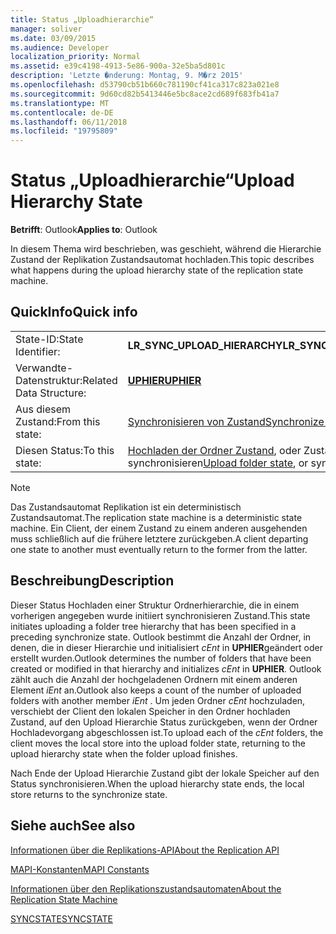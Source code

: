 ```yaml
---
title: Status „Uploadhierarchie“
manager: soliver
ms.date: 03/09/2015
ms.audience: Developer
localization_priority: Normal
ms.assetid: e39c4198-4913-5e86-900a-32e5ba5d801c
description: 'Letzte �nderung: Montag, 9. M�rz 2015'
ms.openlocfilehash: d53790cb51b660c781190cf41ca317c823a021e8
ms.sourcegitcommit: 9d60cd82b5413446e5bc8ace2cd689f683fb41a7
ms.translationtype: MT
ms.contentlocale: de-DE
ms.lasthandoff: 06/11/2018
ms.locfileid: "19795809"
---
```

# <a name="upload-hierarchy-state"></a><span data-ttu-id="15014-103">Status „Uploadhierarchie“</span><span class="sxs-lookup"><span data-stu-id="15014-103">Upload Hierarchy State</span></span>

  
  
<span data-ttu-id="15014-104">**Betrifft**: Outlook</span><span class="sxs-lookup"><span data-stu-id="15014-104">**Applies to**: Outlook</span></span> 
  
 <span data-ttu-id="15014-105">In diesem Thema wird beschrieben, was geschieht, während die Hierarchie Zustand der Replikation Zustandsautomat hochladen.</span><span class="sxs-lookup"><span data-stu-id="15014-105">This topic describes what happens during the upload hierarchy state of the replication state machine.</span></span> 
  
## <a name="quick-info"></a><span data-ttu-id="15014-106">QuickInfo</span><span class="sxs-lookup"><span data-stu-id="15014-106">Quick info</span></span>

|||
|:-----|:-----|
|<span data-ttu-id="15014-107">State-ID:</span><span class="sxs-lookup"><span data-stu-id="15014-107">State Identifier:</span></span>  <br/> |<span data-ttu-id="15014-108">**LR_SYNC_UPLOAD_HIERARCHY**</span><span class="sxs-lookup"><span data-stu-id="15014-108">**LR_SYNC_UPLOAD_HIERARCHY**</span></span> <br/> |
|<span data-ttu-id="15014-109">Verwandte-Datenstruktur:</span><span class="sxs-lookup"><span data-stu-id="15014-109">Related Data Structure:</span></span>  <br/> |<span data-ttu-id="15014-110">**[UPHIER](uphier.md)**</span><span class="sxs-lookup"><span data-stu-id="15014-110">**[UPHIER](uphier.md)**</span></span> <br/> |
|<span data-ttu-id="15014-111">Aus diesem Zustand:</span><span class="sxs-lookup"><span data-stu-id="15014-111">From this state:</span></span>  <br/> |[<span data-ttu-id="15014-112">Synchronisieren von Zustand</span><span class="sxs-lookup"><span data-stu-id="15014-112">Synchronize state</span></span>](synchronize-state.md) <br/> |
|<span data-ttu-id="15014-113">Diesen Status:</span><span class="sxs-lookup"><span data-stu-id="15014-113">To this state:</span></span>  <br/> |<span data-ttu-id="15014-114">[Hochladen der Ordner Zustand](upload-folder-state.md), oder Zustand synchronisieren</span><span class="sxs-lookup"><span data-stu-id="15014-114">[Upload folder state](upload-folder-state.md), or synchronize state</span></span>  <br/> |
   
> [!NOTE]
> <span data-ttu-id="15014-115">Das Zustandsautomat Replikation ist ein deterministisch Zustandsautomat.</span><span class="sxs-lookup"><span data-stu-id="15014-115">The replication state machine is a deterministic state machine.</span></span> <span data-ttu-id="15014-116">Ein Client, der einem Zustand zu einem anderen ausgehenden muss schließlich auf die frühere letztere zurückgeben.</span><span class="sxs-lookup"><span data-stu-id="15014-116">A client departing one state to another must eventually return to the former from the latter.</span></span> 
  
## <a name="description"></a><span data-ttu-id="15014-117">Beschreibung</span><span class="sxs-lookup"><span data-stu-id="15014-117">Description</span></span>

<span data-ttu-id="15014-118">Dieser Status Hochladen einer Struktur Ordnerhierarchie, die in einem vorherigen angegeben wurde initiiert synchronisieren Zustand.</span><span class="sxs-lookup"><span data-stu-id="15014-118">This state initiates uploading a folder tree hierarchy that has been specified in a preceding synchronize state.</span></span> <span data-ttu-id="15014-119">Outlook bestimmt die Anzahl der Ordner, in denen, die in dieser Hierarchie und initialisiert *cEnt* in **UPHIER**geändert oder erstellt wurden.</span><span class="sxs-lookup"><span data-stu-id="15014-119">Outlook determines the number of folders that have been created or modified in that hierarchy and initializes  *cEnt*  in **UPHIER**.</span></span> <span data-ttu-id="15014-120">Outlook zählt auch die Anzahl der hochgeladenen Ordnern mit einem anderen Element *iEnt* an.</span><span class="sxs-lookup"><span data-stu-id="15014-120">Outlook also keeps a count of the number of uploaded folders with another member  *iEnt*  .</span></span> <span data-ttu-id="15014-121">Um jeden Ordner *cEnt* hochzuladen, verschiebt der Client den lokalen Speicher in den Ordner hochladen Zustand, auf den Upload Hierarchie Status zurückgeben, wenn der Ordner Hochladevorgang abgeschlossen ist.</span><span class="sxs-lookup"><span data-stu-id="15014-121">To upload each of the  *cEnt*  folders, the client moves the local store into the upload folder state, returning to the upload hierarchy state when the folder upload finishes.</span></span> 
  
<span data-ttu-id="15014-122">Nach Ende der Upload Hierarchie Zustand gibt der lokale Speicher auf den Status synchronisieren.</span><span class="sxs-lookup"><span data-stu-id="15014-122">When the upload hierarchy state ends, the local store returns to the synchronize state.</span></span>
  
## <a name="see-also"></a><span data-ttu-id="15014-123">Siehe auch</span><span class="sxs-lookup"><span data-stu-id="15014-123">See also</span></span>



[<span data-ttu-id="15014-124">Informationen über die Replikations-API</span><span class="sxs-lookup"><span data-stu-id="15014-124">About the Replication API</span></span>](about-the-replication-api.md)
  
[<span data-ttu-id="15014-125">MAPI-Konstanten</span><span class="sxs-lookup"><span data-stu-id="15014-125">MAPI Constants</span></span>](mapi-constants.md)
  
[<span data-ttu-id="15014-126">Informationen über den Replikationszustandsautomaten</span><span class="sxs-lookup"><span data-stu-id="15014-126">About the Replication State Machine</span></span>](about-the-replication-state-machine.md)
  
[<span data-ttu-id="15014-127">SYNCSTATE</span><span class="sxs-lookup"><span data-stu-id="15014-127">SYNCSTATE</span></span>](syncstate.md)

